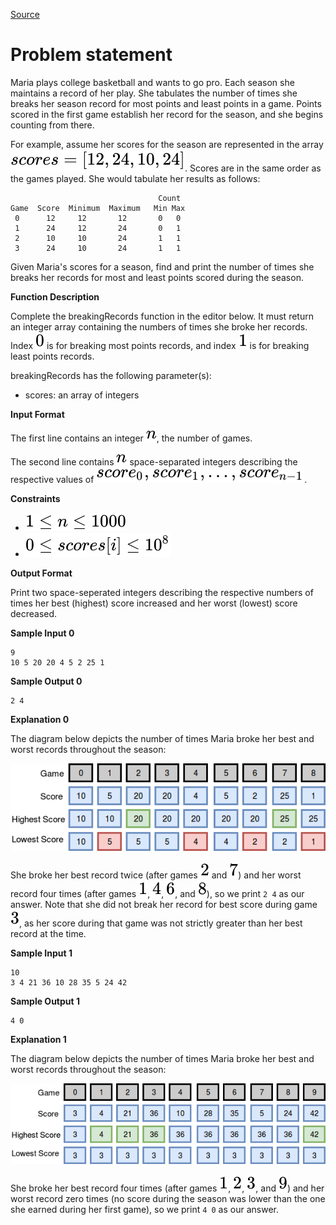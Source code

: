 [Source](https://www.hackerrank.com/challenges/breaking-best-and-worst-records)
# Problem statement
Maria plays college basketball and wants to go pro.  Each season she maintains a record of her play.  She tabulates the number of times she breaks her season record for most points and least points in a game.  Points scored in the first game establish her record for the season, and she begins counting from there.

For example, assume her scores for the season are represented in the array ![](./Resources/Element1.svg).  Scores are in the same order as the games played.  She would tabulate her results as follows:

```
                                 Count
Game  Score  Minimum  Maximum   Min Max
 0      12     12       12       0   0
 1      24     12       24       0   1
 2      10     10       24       1   1
 3      24     10       24       1   1
```
Given Maria's scores for a season, find and print the number of times she breaks her records for most and least points scored during the season.


**Function Description**  

Complete the breakingRecords function in the editor below.  It must return an integer array containing the numbers of times she broke her records.  Index ![](./Resources/Element2.svg) is for breaking most points records, and index ![](./Resources/Element3.svg) is for breaking least points records.  

breakingRecords has the following parameter(s):  


* scores: an array of integers  

**Input Format**

The first line contains an integer ![](./Resources/Element4.svg), the number of games. 


The second line contains ![](./Resources/Element4.svg) space-separated integers describing the respective values of ![](./Resources/Element5.svg).


**Constraints**


* ![](./Resources/Element6.svg)
* ![](./Resources/Element7.svg)

**Output Format**

Print two space-seperated integers describing the respective numbers of times her best (highest) score increased and her worst (lowest) score decreased.


**Sample Input 0**

```
9
10 5 20 20 4 5 2 25 1
```

**Sample Output 0**

```
2 4
```

**Explanation 0**

The diagram below depicts the number of times Maria broke her best and worst records throughout the season:

![](./Resources/1487360234-6bca5c518d-breakingbest3.png)

She broke her best record twice (after games ![](./Resources/Element8.svg) and ![](./Resources/Element9.svg)) and her worst record four times (after games ![](./Resources/Element3.svg), ![](./Resources/Element10.svg), ![](./Resources/Element11.svg), and ![](./Resources/Element12.svg)), so we print ```2 4``` as our answer. Note that she did not break her record for best score during game ![](./Resources/Element13.svg), as her score during that game was not strictly greater than her best record at the time.


**Sample Input 1**

```
10
3 4 21 36 10 28 35 5 24 42
```

**Sample Output 1**

```
4 0
```

**Explanation 1**

The diagram below depicts the number of times Maria broke her best and worst records throughout the season:

![](./Resources/1487360375-aee4388234-breakingbest5.png)

She broke her best record four times (after games ![](./Resources/Element3.svg), ![](./Resources/Element8.svg), ![](./Resources/Element13.svg), and ![](./Resources/Element14.svg)) and her worst record zero times (no score during the season was lower than the one she earned during her first game), so we print ```4 0``` as our answer.

